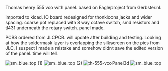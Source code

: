 Thomas henry 555 vco with panel.
based on Eagleproject from Gerbster.nl. 

imported to kicad.
IO board redesigned for thonkicons jacks and wider spacing.
coarse pot replaced with 8 way octave switch,  smd resistors and tl431 underneath the rotary switch.
panel made.

PCBS ordered from JLCPCB.
will update after building and testing.
Looking at how the soldermask layer is overlapping the silkscreen on the pics from JLC,
I suspect I made a mistake and somehow didnt save the edited version of the panel.
time will tell.

![sm_blue_top (1)](https://github.com/user-attachments/assets/11beeee5-f74f-4165-9d26-a06427adb9b8)
![sm_blue_top (2)](https://github.com/user-attachments/assets/08e27260-6689-4502-8a64-50ca27b41ed7)
![th-555-vcoPanel3d](https://github.com/user-attachments/assets/af6cc370-b36b-4765-bd39-7b94217e3e0c)
![sm_blue_top](https://github.com/user-attachments/assets/abe52c80-1fb3-4db3-886b-fead8fc4cc2f)
